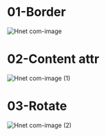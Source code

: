 # 01-Border

![Hnet com-image](https://user-images.githubusercontent.com/65644486/150519197-e5ac74e2-5e02-4f1b-a5b0-d431b6fea48e.gif)

# 02-Content attr

![Hnet com-image (1)](https://user-images.githubusercontent.com/65644486/150518338-65db50fa-7c1e-4c77-9e4f-2115ad06ae47.gif)

# 03-Rotate

![Hnet com-image (2)](https://user-images.githubusercontent.com/65644486/150518629-61e7c392-2a4c-4d7d-a567-95804f6d205d.gif)
